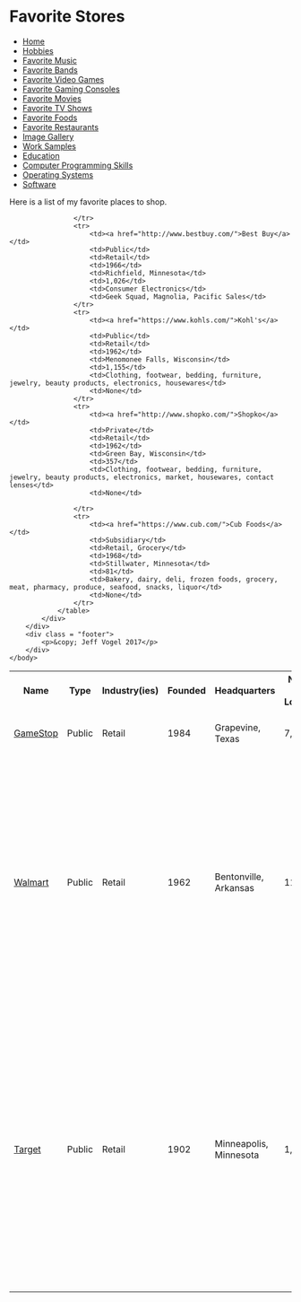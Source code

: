<head>
		<link href="Website About Me - main.css" rel="stylesheet"/>
		<meta charset="UTF-8">
	</head>
	<body onload="FavoriteStoresProcess()">
		<div class = "header">
			<h1>Favorite Stores</h1>
		</div>
		<div class ="nav">
			<ul>
				<li><a href="Website About Me - Main.md">Home</a></li>
				<li><a href="Website About Me - Hobbies.md">Hobbies</a></li>
				<li><a href="Website About Me - Favorite Music.md">Favorite Music</a></li>
				<li><a href="Website About Me - Favorite Bands.md">Favorite Bands</a></li>
				<li><a href="Website About Me - Favorite Video Games.md">Favorite Video Games</a></li>
				<li><a href="Website About Me - Favorite Gaming Consoles.md">Favorite Gaming Consoles</a></li>
				<li><a href="Website About Me - Favorite Movies.md">Favorite Movies</a></li>
				<li><a href="Website About Me - Favorite TV Shows.md">Favorite TV Shows</a></li>
				<li><a href="Website About Me - Favorite Foods.md">Favorite Foods</a></li>
				<li><a href="Website About Me - Favorite Restaurants.md">Favorite Restaurants</a></li>
				<li><a href="Website About Me - Image Gallery.md">Image Gallery</a></li>
				<li><a href="Website About Me - Work Samples.md">Work Samples</a></li>
				<li><a href="Website About Me - Education.md">Education</a></li>
				<li><a href="Website About Me - Computer Programming Skills.md">Computer Programming Skills</a></li>
				<li><a href="Website About Me - Operating Systems.md">Operating Systems</a></li>
				<li><a href="Website About Me - Software.md">Software</a></li>
			</ul>
		</div>
		<div class = "content">
			<p>Here is a list of my favorite places to shop.</p>
			<div>
				<table>
					<tr>
						<th>Name</th>
						<th>Type</th>
						<th>Industry(ies)</th>
						<th>Founded</th>
						<th>Headquarters</th>
						<th>Number of Locations</th>
						<th>Product(s)</th>
						<th>Division(s)</th>
					</tr>
					<tr>
						<td><a href="http://www.gamestop.com/">GameStop</a></td>
						<td>Public</td>
						<td>Retail</td>
						<td>1984</td>
						<td>Grapevine, Texas</td>
						<td>7,117</td>
						<td>Video Games, Consoles, Accessories</td>
						<td>Video Game Brands, Technology Brands</td>
					</tr>
					<tr>
						<td><a href="https://www.walmart.com/">Walmart</a></td>
						<td>Public</td>
						<td>Retail</td>
						<td>1962</td>
						<td>Bentonville, Arkansas</td>
						<td>11,695</td>
						<td>Electronics, Movies and music, Home and furniture, Home improvement, Clothing, Footwear, Jewelry, Toys, Health and beauty, Pet supplies, Sporting goods and fitness, Auto, Photo finishing, craft supplies, party supplies, grocery</td>
						<td>Walmart U.S. Walmart International, Sam's Club, Global eCommerce</td>
					</tr>
					<tr>
						<td><a href="https://www.target.com/">Target</a></td>
						<td>Public</td>
						<td>Retail</td>
						<td>1902</td>
						<td>Minneapolis, Minnesota</td>
						<td>1,816</td>
						<td>Beauty and health products, bedding, clothing and accessories, electronics, food, furniture, housewares, jewelry, gardening supplies, pet supplies, shoes, sporting goods, toys/games, small appliances, office supplies, books, movies, music</td>
						<td>Financial and Retail Services, Target Sourcing Services</td>
						
					</tr>
					<tr>
						<td><a href="http://www.bestbuy.com/">Best Buy</a></td>
						<td>Public</td>
						<td>Retail</td>
						<td>1966</td>
						<td>Richfield, Minnesota</td>
						<td>1,026</td>
						<td>Consumer Electronics</td>
						<td>Geek Squad, Magnolia, Pacific Sales</td>
					</tr>
					<tr>
						<td><a href="https://www.kohls.com/">Kohl's</a></td>
						<td>Public</td>
						<td>Retail</td>
						<td>1962</td>
						<td>Menomonee Falls, Wisconsin</td>
						<td>1,155</td>
						<td>Clothing, footwear, bedding, furniture, jewelry, beauty products, electronics, housewares</td>
						<td>None</td>
					</tr>
					<tr>
						<td><a href="http://www.shopko.com/">Shopko</a></td>
						<td>Private</td>
						<td>Retail</td>
						<td>1962</td>
						<td>Green Bay, Wisconsin</td>
						<td>357</td>
						<td>Clothing, footwear, bedding, furniture, jewelry, beauty products, electronics, market, housewares, contact lenses</td>
						<td>None</td>
						
					</tr>
					<tr>
						<td><a href="https://www.cub.com/">Cub Foods</a></td>
						<td>Subsidiary</td>
						<td>Retail, Grocery</td>
						<td>1968</td>
						<td>Stillwater, Minnesota</td>
						<td>81</td>
						<td>Bakery, dairy, deli, frozen foods, grocery, meat, pharmacy, produce, seafood, snacks, liquor</td>
						<td>None</td>
					</tr>
				</table>
			</div>
		</div>
		<div class = "footer">
			<p>&copy; Jeff Vogel 2017</p>
		</div>
	</body>
